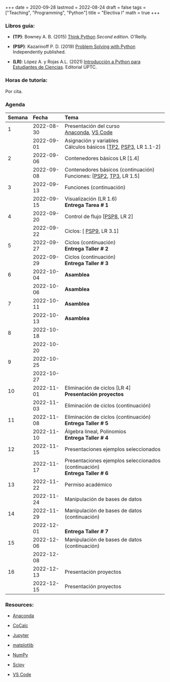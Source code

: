 +++
date      = 2020-09-28
lastmod   = 2022-08-24
draft     = false
tags      = ["Teaching", "Programming", "Python"]
title     = "Electiva I"
math      = true
+++

### Libros guía:


- **(TP)**: Bowney A. B. (2015) [Think Python](https://greenteapress.com/wp/think-python-2e/) *Second edition*. O'Reilly.

- **(PSP)**: Kazarinoff P. D. (2019) [Problem Solving with Python](https://problemsolvingwithpython.com) Independently published.

- **(LR)**: López A. y Rojas A.L. (2021) [Introducción a Python para Estudiantes de Ciencias](https://alexrojas.netlify.app/publication/prog/). Editorial UPTC.

### Horas de tutoría: 

Por cita.

### Agenda


|Semana |Fecha      |Tema                                                                                                                                                                                                                            |
|:------|:----------|:-------------------------------------------------------------------|
|1      |2022-08-30 | Presentación del curso <br> [Anaconda](https://www.anaconda.com/products/individual), [VS Code](https://code.visualstudio.com/)  |
|&nbsp; |2022-09-01 | Asignación y variables <br> Cálculos básicos [[TP2](http://greenteapress.com/thinkpython2/html/thinkpython2003.html), [PSP3](https://problemsolvingwithpython.com/03-The-Python-REPL/03.00-Introduction/), LR 1.1-2]  |
|2      |2022-09-06 | Contenedores básicos LR [1.4] |
|&nbsp; |2022-09-08 | Contenedores básicos (continuación) <br> Funciones: [[PSP2](https://problemsolvingwithpython.com/07-Functions-and-Modules/07.00-Introduction/), [TP3](http://greenteapress.com/thinkpython2/html/thinkpython2004.html), LR 1.5] |
|3      |2022-09-13 | Funciones (continuación)|
|&nbsp; |2022-09-15 | Visualización (LR 1.6) <br> **Entrega Tarea # 1**|
|4      |2022-09-20 | Control de flujo [[PSP8](https://problemsolvingwithpython.com/08-If-Else-Try-Except/08.00-Introduction/), LR 2] |
|&nbsp; |2022-09-22 | Ciclos: [ [PSP9](https://problemsolvingwithpython.com/09-Loops/09.00-Introduction/), LR 3.1] |
|5      |2022-09-27 | Ciclos (continuación) <br> **Entrega Taller # 2** |
|&nbsp; |2022-09-29 | Ciclos (continuación) <br> **Entrega Taller # 3** |
|6      |2022-10-04 | **Asamblea** |
|&nbsp; |2022-10-06 | **Asamblea** |
|7      |2022-10-11 | **Asamblea**|
|&nbsp; |2022-10-13 | **Asamblea**|
|8      |2022-10-18 |  |
|&nbsp; |2022-10-20 | |
|9      |2022-10-25 |  |
|&nbsp; |2022-10-27 |  |
|10     |2022-11-01 | Eliminación de ciclos [LR 4] <br> **Presentación proyectos** |
|&nbsp; |2022-11-03 | Eliminación de ciclos (continuación) |
|11     |2022-11-08 | Eliminación de ciclos (continuación) <br> **Entrega Taller # 5**    |
|&nbsp; |2022-11-10 | Álgebra lineal, Polinomios <br> **Entrega Taller # 4**    |
|12     |2022-11-15 | Presentaciones ejemplos seleccionados  |
|&nbsp; |2022-11-17 | Presentaciones ejemplos seleccionados (continuación) <br> **Entrega Taller # 6**    |
|13     |2022-11-22 | Permiso académico  |
|&nbsp; |2022-11-24 | Manipulación de bases de datos   |
|14     |2022-11-29 | Manipulación de bases de datos (continuación)    |
|&nbsp; |2022-12-01 | <br> **Entrega Taller # 7**    |
|15     |2022-12-06 | Manipulación de bases de datos (continuación)  |
|&nbsp; |2022-12-08 |&nbsp;    |
|16     |2022-12-13 | Presentación proyectos    |
|&nbsp; |2022-12-15 | Presentación proyectos    |

<!-- [Matplotlib](https://problemsolvingwithpython.com/06-Plotting-with-Matplotlib/06.00-Introduction/) -->


### Resources:

  - [Anaconda](https://anaconda.org)

  - [CoCalc](https://cocalc.com)

  - [Jupyter](https://jupyter.org/)

  - [matplotlib](https://matplotlib.org/3.1.1/index.html)

  - [NumPy](https://www.numpy.org/)

  - [Scipy](https://www.scipy.org/)

  - [VS Code](https://code.visualstudio.com/)



